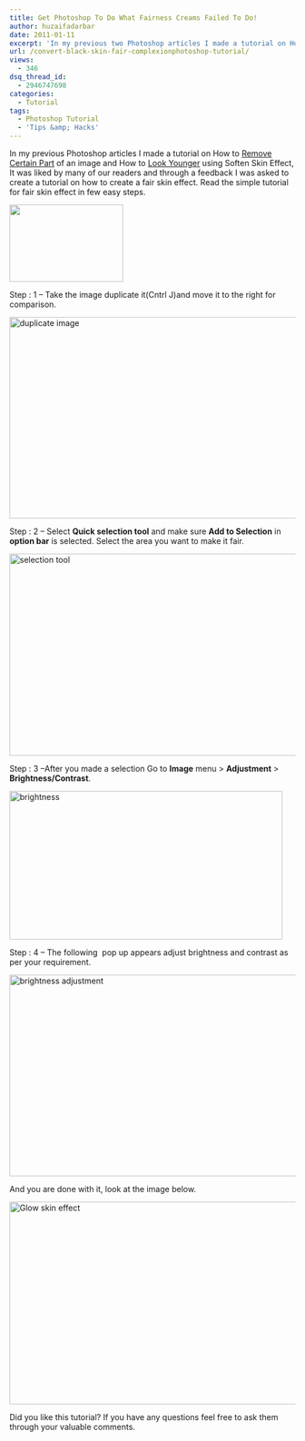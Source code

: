 ```yaml
---
title: Get Photoshop To Do What Fairness Creams Failed To Do!
author: huzaifadarbar
date: 2011-01-11
excerpt: 'In my previous two Photoshop articles I made a tutorial on How to Remove Certain Part of an image and How to Look Younger using Soften Skin Effect, It was liked by many of our readers and through a feedback I am asked to create a tutorial on how to create a fair skin effect. '
url: /convert-black-skin-fair-complexionphotoshop-tutorial/
views:
  - 346
dsq_thread_id:
  - 2946747698
categories:
  - Tutorial
tags:
  - Photoshop Tutorial
  - 'Tips &amp; Hacks'
---
```

In my previous Photoshop articles I made a tutorial on How to [Remove Certain Part][1] of an image and How to [Look Younger][2] using Soften Skin Effect, It was liked by many of our readers and through a feedback I was asked to create a tutorial on how to create a fair skin effect. Read the simple tutorial for fair skin effect in few easy steps.

[<img class="alignnone size-full wp-image-35536" title="complexion-featured" src="http://cdn.devilsworkshop.org/files/2011/01/complexion-featured.png" alt="" width="200" height="136" />][3]

Step : 1 – Take the image duplicate it(Cntrl J)and move it to the right for comparison.

[<img style="background-image: none; padding-left: 0px; padding-right: 0px; display: inline; padding-top: 0px; border: 0pt none;" title="duplicate image" src="http://cdn.devilsworkshop.org/files/2011/01/image_thumb1.png" border="0" alt="duplicate image" width="519" height="355" />][4]

Step : 2 – Select **Quick selection tool** and make sure **Add to Selection** in **option bar** is selected. Select the area you want to make it fair.

[<img style="background-image: none; padding-left: 0px; padding-right: 0px; display: inline; padding-top: 0px; border: 0pt none;" title="selection tool" src="http://cdn.devilsworkshop.org/files/2011/01/image_thumb2.png" border="0" alt="selection tool" width="511" height="356" />][5]

Step : 3 –After you made a selection Go to **Image** menu > **Adjustment** > **Brightness/Contrast**.

[<img style="background-image: none; padding-left: 0px; padding-right: 0px; display: inline; padding-top: 0px; border: 0pt none;" title="brightness " src="http://cdn.devilsworkshop.org/files/2011/01/image_thumb3.png" border="0" alt="brightness " width="481" height="262" />][6]

Step : 4 – The following  pop up appears adjust brightness and contrast as per your requirement.

[<img style="background-image: none; padding-left: 0px; padding-right: 0px; display: inline; padding-top: 0px; border: 0pt none;" title="brightness adjustment" src="http://cdn.devilsworkshop.org/files/2011/01/image_thumb4.png" border="0" alt="brightness adjustment" width="515" height="355" />][7]

And you are done with it, look at the image below.

[<img style="background-image: none; margin: 0px; padding-left: 0px; padding-right: 0px; display: inline; padding-top: 0px; border: 0pt none;" title="Glow skin effect" src="http://cdn.devilsworkshop.org/files/2011/01/image_thumb5.png" border="0" alt="Glow skin effect" width="518" height="357" />][8]

Did you like this tutorial? If you have any questions feel free to ask them through your valuable comments.

 [1]: http://devilsworkshop.org/photoshop-trickhow-to-discard-certain-part-of-an-image/
 [2]: http://devilsworkshop.org/how-to-look-younger-using-soften-skin-effect-photoshop-tutorial/
 [3]: http://cdn.devilsworkshop.org/files/2011/01/complexion-featured.png
 [4]: http://cdn.devilsworkshop.org/files/2011/01/image1.png
 [5]: http://cdn.devilsworkshop.org/files/2011/01/image2.png
 [6]: http://cdn.devilsworkshop.org/files/2011/01/image3.png
 [7]: http://cdn.devilsworkshop.org/files/2011/01/image4.png
 [8]: http://cdn.devilsworkshop.org/files/2011/01/image5.png
